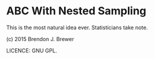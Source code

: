 ABC With Nested Sampling
========================

This is the most natural idea ever. Statisticians take note.

(c) 2015 Brendon J. Brewer

LICENCE: GNU GPL.
